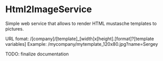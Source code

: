 # Html2ImageService

Simple web service that allows to render HTML mustasche templates to pictures. 

URL fomat: /[company]/[template]_[width]x[height].[format]?[template variables]
Example: /mycompany/mytemplate_120x80.jpg?name=Sergey

TODO: finalize documentation 